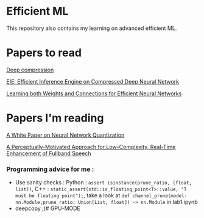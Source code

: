 
# Efficient ML

This repository also contains my learning on advanced efficient ML.


# Papers to read
[Deep compression ](https://arxiv.org/pdf/1510.00149)

[EIE: Efficient Inference Engine on Compressed Deep Neural Network](https://arxiv.org/pdf/1602.01528)

[Learning both Weights and Connections for Efficient Neural Networks](https://arxiv.org/pdf/1506.02626)

# Papers I'm reading

[A White Paper on Neural Network Quantization](https://arxiv.org/pdf/2106.08295)

[A Perceptually-Motivated Approach for Low-Complexity, Real-Time
Enhancement of Fullband Speech](https://jmvalin.ca/papers/percepnet.pdf)

### Programming advice for me :
- Use sanity checks :
 Python : ``` assert isinstance(prune_ratio, (float, list)) ```, C++ : ``` static_assert(std::is_floating_point<T>::value, "T must be floating point"); ```, take a look at ``` def channel_prune(model: nn.Module,prune_ratio: Union[List, float]) -> nn.Module ``` in lab1.ipynb
- deepcopy ;)# GPU-MODE
